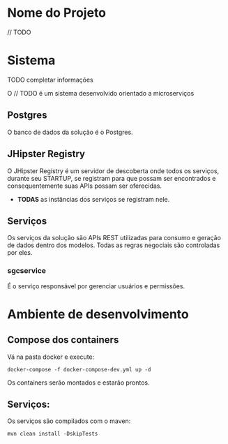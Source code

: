# Nome do Projeto

 // TODO

# Sistema

TODO completar informações

O  // TODO é um sistema desenvolvido orientado a microserviços

## Postgres

O banco de dados da solução é o Postgres.

## JHipster Registry

O JHipster Registry é um servidor de descoberta onde todos os serviços, durante seu STARTUP, se registram para que possam ser encontrados e consequentemente suas APIs possam ser oferecidas.

- **TODAS** as instâncias dos serviços se registram nele.


## Serviços

Os serviços da solução são APIs REST utilizadas para consumo e geração de dados dentro dos modelos. Todas as regras negociais são controladas por eles.

### sgcservice

É o serviço responsável por gerenciar usuários e permissões.

# Ambiente de desenvolvimento

## Compose dos containers

Vá na pasta docker e execute:

```
docker-compose -f docker-compose-dev.yml up -d
```

Os containers serão montados e estarão prontos.

## Serviços:

Os serviços são compilados com o maven:

```
mvn clean install -DskipTests
```


